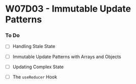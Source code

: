 # W07D03 - Immutable Update Patterns

### To Do
- [ ] Handling Stale State
- [ ] Immutable Update Patterns with Arrays and Objects
- [ ] Updating Complex State
- [ ] The `useReducer` Hook




























